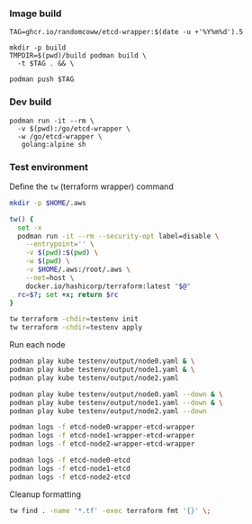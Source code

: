 ### Image build

```
TAG=ghcr.io/randomcoww/etcd-wrapper:$(date -u +'%Y%m%d').5

mkdir -p build
TMPDIR=$(pwd)/build podman build \
  -t $TAG . && \

podman push $TAG
```

### Dev build

```
podman run -it --rm \
  -v $(pwd):/go/etcd-wrapper \
  -w /go/etcd-wrapper \
   golang:alpine sh
```

### Test environment

Define the `tw` (terraform wrapper) command

```bash
mkdir -p $HOME/.aws

tw() {
  set -x
  podman run -it --rm --security-opt label=disable \
    --entrypoint='' \
    -v $(pwd):$(pwd) \
    -w $(pwd) \
    -v $HOME/.aws:/root/.aws \
    --net=host \
    docker.io/hashicorp/terraform:latest "$@"
  rc=$?; set +x; return $rc
}
```

```bash
tw terraform -chdir=testenv init
tw terraform -chdir=testenv apply
```

Run each node

```bash
podman play kube testenv/output/node0.yaml & \
podman play kube testenv/output/node1.yaml & \
podman play kube testenv/output/node2.yaml

podman play kube testenv/output/node0.yaml --down & \
podman play kube testenv/output/node1.yaml --down & \
podman play kube testenv/output/node2.yaml --down
```

```bash
podman logs -f etcd-node0-wrapper-etcd-wrapper
podman logs -f etcd-node1-wrapper-etcd-wrapper
podman logs -f etcd-node2-wrapper-etcd-wrapper
```

```bash
podman logs -f etcd-node0-etcd
podman logs -f etcd-node1-etcd
podman logs -f etcd-node2-etcd
```

Cleanup formatting

```bash
tw find . -name '*.tf' -exec terraform fmt '{}' \;
```